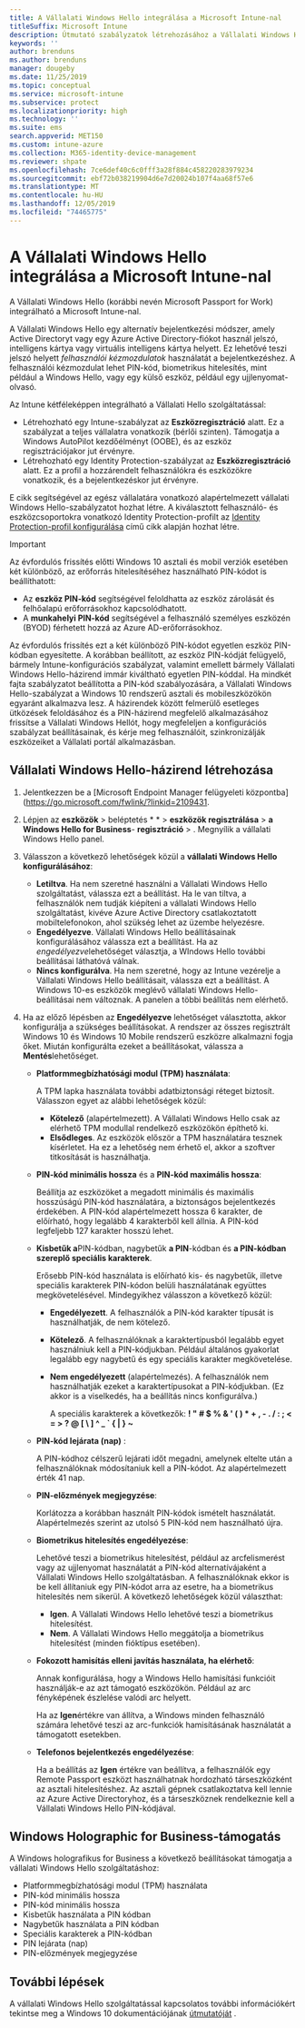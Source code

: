 ```yaml
---
title: A Vállalati Windows Hello integrálása a Microsoft Intune-nal
titleSuffix: Microsoft Intune
description: Útmutató szabályzatok létrehozásához a Vállalati Windows Hello felügyelt eszközön való használatához.”
keywords: ''
author: brenduns
ms.author: brenduns
manager: dougeby
ms.date: 11/25/2019
ms.topic: conceptual
ms.service: microsoft-intune
ms.subservice: protect
ms.localizationpriority: high
ms.technology: ''
ms.suite: ems
search.appverid: MET150
ms.custom: intune-azure
ms.collection: M365-identity-device-management
ms.reviewer: shpate
ms.openlocfilehash: 7ce6def40c6c0fff3a28f884c458220283979234
ms.sourcegitcommit: ebf72b038219904d6e7d20024b107f4aa68f57e6
ms.translationtype: MT
ms.contentlocale: hu-HU
ms.lasthandoff: 12/05/2019
ms.locfileid: "74465775"
---
```

# <a name="integrate-windows-hello-for-business-with-microsoft-intune"></a>A Vállalati Windows Hello integrálása a Microsoft Intune-nal  

A Vállalati Windows Hello (korábbi nevén Microsoft Passport for Work) integrálható a Microsoft Intune-nal.

 A Vállalati Windows Hello egy alternatív bejelentkezési módszer, amely Active Directoryt vagy egy Azure Active Directory-fiókot használ jelszó, intelligens kártya vagy virtuális intelligens kártya helyett. Ez lehetővé teszi jelszó helyett *felhasználói kézmozdulatok* használatát a bejelentkezéshez. A felhasználói kézmozdulat lehet PIN-kód, biometrikus hitelesítés, mint például a Windows Hello, vagy egy külső eszköz, például egy ujjlenyomat-olvasó.

Az Intune kétféleképpen integrálható a Vállalati Hello szolgáltatással:

- Létrehozható egy Intune-szabályzat az **Eszközregisztráció** alatt. Ez a szabályzat a teljes vállalatra vonatkozik (bérlői szinten). Támogatja a Windows AutoPilot kezdőélményt (OOBE), és az eszköz regisztrációjakor jut érvényre. 
- Létrehozható egy Identity Protection-szabályzat az **Eszközregisztráció** alatt. Ez a profil a hozzárendelt felhasználókra és eszközökre vonatkozik, és a bejelentkezéskor jut érvényre. 

E cikk segítségével az egész vállalatára vonatkozó alapértelmezett vállalati Windows Hello-szabályzatot hozhat létre. A kiválasztott felhasználó- és eszközcsoportokra vonatkozó Identity Protection-profilt az [Identity Protection-profil konfigurálása](identity-protection-configure.md) című cikk alapján hozhat létre.  

<!--- - You can store authentication certificates in the Windows Hello for Business key storage provider (KSP). For more information, see [Secure resource access with certificate profiles in Microsoft Intune](secure-resource-access-with-certificate-profiles.md). --->

> [!IMPORTANT]
> Az évfordulós frissítés előtti Windows 10 asztali és mobil verziók esetében két különböző, az erőforrás hitelesítéséhez használható PIN-kódot is beállíthatott:
> - Az **eszköz PIN-kód** segítségével feloldhatta az eszköz zárolását és felhőalapú erőforrásokhoz kapcsolódhatott.
> - A **munkahelyi PIN-kód** segítségével a felhasználó személyes eszközén (BYOD) férhetett hozzá az Azure AD-erőforrásokhoz.
> 
> Az évfordulós frissítés ezt a két különböző PIN-kódot egyetlen eszköz PIN-kódban egyesítette.
> A korábban beállított, az eszköz PIN-kódját felügyelő, bármely Intune-konfigurációs szabályzat, valamint emellett bármely Vállalati Windows Hello-házirend immár kiváltható egyetlen PIN-kóddal.
> Ha mindkét fajta szabályzatot beállította a PIN-kód szabályozására, a Vállalati Windows Hello-szabályzat a Windows 10 rendszerű asztali és mobileszközökön egyaránt alkalmazva lesz.
> A házirendek között felmerülő esetleges ütközések feloldásához és a PIN-házirend megfelelő alkalmazásához frissítse a Vállalati Windows Hellót, hogy megfeleljen a konfigurációs szabályzat beállításainak, és kérje meg felhasználóit, szinkronizálják eszközeiket a Vállalati portál alkalmazásban.



## <a name="create-a-windows-hello-for-business-policy"></a>Vállalati Windows Hello-házirend létrehozása

1. Jelentkezzen be a [Microsoft Endpoint Manager felügyeleti központba] (https://go.microsoft.com/fwlink/?linkid=2109431.

2. Lépjen az **eszközök** > beléptetés * * > **eszközök regisztrálása** > **a Windows Hello for Business**- **regisztráció** > . Megnyílik a vállalati Windows Hello panel.

3. Válasszon a következő lehetőségek közül a **vállalati Windows Hello konfigurálásához**:

    - **Letiltva**. Ha nem szeretné használni a Vállalati Windows Hello szolgáltatást, válassza ezt a beállítást. Ha le van tiltva, a felhasználók nem tudják kiépíteni a vállalati Windows Hello szolgáltatást, kivéve Azure Active Directory csatlakoztatott mobiltelefonokon, ahol szükség lehet az üzembe helyezésre.
    - **Engedélyezve**. Vállalati Windows Hello beállításainak konfigurálásához válassza ezt a beállítást.  Ha az *engedélyezve*lehetőséget választja, a WIndows Hello további beállításai láthatóvá válnak.
    - **Nincs konfigurálva**. Ha nem szeretné, hogy az Intune vezérelje a Vállalati Windows Hello beállításait, válassza ezt a beállítást. A Windows 10-es eszközök meglévő vállalati Windows Hello-beállításai nem változnak. A panelen a többi beállítás nem elérhető.

4. Ha az előző lépésben az **Engedélyezve** lehetőséget választotta, akkor konfigurálja a szükséges beállításokat. A rendszer az összes regisztrált Windows 10 és Windows 10 Mobile rendszerű eszközre alkalmazni fogja őket. Miután konfigurálta ezeket a beállításokat, válassza a **Mentés**lehetőséget.

   - **Platformmegbízhatósági modul (TPM) használata**:

     A TPM lapka használata további adatbiztonsági réteget biztosít. Válasszon egyet az alábbi lehetőségek közül:

     - **Kötelező** (alapértelmezett). A Vállalati Windows Hello csak az elérhető TPM modullal rendelkező eszközökön építhető ki.
     - **Elsődleges**. Az eszközök először a TPM használatára tesznek kísérletet. Ha ez a lehetőség nem érhető el, akkor a szoftver titkosítását is használhatja.

   - **PIN-kód minimális hossza** és a **PIN-kód maximális hossza**:

     Beállítja az eszközöket a megadott minimális és maximális hosszúságú PIN-kód használatára, a biztonságos bejelentkezés érdekében. A PIN-kód alapértelmezett hossza 6 karakter, de előírható, hogy legalább 4 karakterből kell állnia. A PIN-kód legfeljebb 127 karakter hosszú lehet.

   - **Kisbetűk a**PIN-kódban, nagybetűk **a PIN**-kódban és **a PIN-kódban szereplő speciális karakterek**.

     Erősebb PIN-kód használata is előírható kis- és nagybetűk, illetve speciális karakterek PIN-kódon belüli használatának együttes megkövetelésével. Mindegyikhez válasszon a következő közül:

     - **Engedélyezett**. A felhasználók a PIN-kód karakter típusát is használhatják, de nem kötelező.

     - **Kötelező**. A felhasználóknak a karaktertípusból legalább egyet használniuk kell a PIN-kódjukban. Például általános gyakorlat legalább egy nagybetű és egy speciális karakter megkövetelése.

     - **Nem engedélyezett** (alapértelmezés). A felhasználók nem használhatják ezeket a karaktertípusokat a PIN-kódjukban. (Ez akkor is a viselkedés, ha a beállítás nincs konfigurálva.)

       A speciális karakterek a következők: **! " # $ % &amp; ' ( ) &#42; + , - . / : ; &lt; = &gt; ? @ [ \ ] ^ _ &#96; { &#124; } ~**

   - **PIN-kód lejárata (nap)** :

     A PIN-kódhoz célszerű lejárati időt megadni, amelynek eltelte után a felhasználóknak módosítaniuk kell a PIN-kódot. Az alapértelmezett érték 41 nap.

   - **PIN-előzmények megjegyzése**:

     Korlátozza a korábban használt PIN-kódok ismételt használatát. Alapértelmezés szerint az utolsó 5 PIN-kód nem használható újra.

   - **Biometrikus hitelesítés engedélyezése**:

     Lehetővé teszi a biometrikus hitelesítést, például az arcfelismerést vagy az ujjlenyomat használatát a PIN-kód alternatívájaként a Vállalati Windows Hello szolgáltatásban. A felhasználóknak ekkor is be kell állítaniuk egy PIN-kódot arra az esetre, ha a biometrikus hitelesítés nem sikerül. A következő lehetőségek közül választhat:

     - **Igen**. A Vállalati Windows Hello lehetővé teszi a biometrikus hitelesítést.
     - **Nem**. A Vállalati Windows Hello meggátolja a biometrikus hitelesítést (minden fióktípus esetében).

   - **Fokozott hamisítás elleni javítás használata, ha elérhető**:

     Annak konfigurálása, hogy a Windows Hello hamisítási funkcióit használják-e az azt támogató eszközökön. Például az arc fényképének észlelése valódi arc helyett.

     Ha az **Igen**értékre van állítva, a Windows minden felhasználó számára lehetővé teszi az arc-funkciók hamisításának használatát a támogatott esetekben.

   - **Telefonos bejelentkezés engedélyezése**:

     Ha a beállítás az **Igen** értékre van beállítva, a felhasználók egy Remote Passport eszközt használhatnak hordozható társeszközként az asztali hitelesítéshez. Az asztali gépnek csatlakoztatva kell lennie az Azure Active Directoryhoz, és a társeszköznek rendelkeznie kell a Vállalati Windows Hello PIN-kódjával.

## <a name="windows-holographic-for-business-support"></a>Windows Holographic for Business-támogatás

A Windows holografikus for Business a következő beállításokat támogatja a vállalati Windows Hello szolgáltatáshoz:

- Platformmegbízhatósági modul (TPM) használata
- PIN-kód minimális hossza
- PIN-kód minimális hossza
- Kisbetűk használata a PIN kódban
- Nagybetűk használata a PIN kódban
- Speciális karakterek a PIN-kódban
- PIN lejárata (nap)
- PIN-előzmények megjegyzése

## <a name="next-steps"></a>További lépések

A vállalati Windows Hello szolgáltatással kapcsolatos további információkért tekintse meg a Windows 10 dokumentációjának [útmutatóját](https://technet.microsoft.com/library/mt589441.aspx) .
